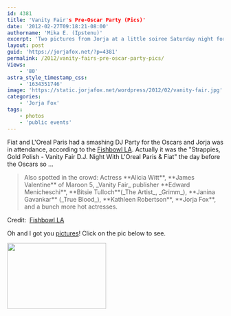 ```yaml
---
id: 4381
title: 'Vanity Fair's Pre-Oscar Party (Pics)'
date: '2012-02-27T09:18:21-08:00'
authorname: 'Mika E. (Ipstenu)'
excerpt: 'Two pictures from Jorja at a little soiree Saturday night for this guy, Oscar.'
layout: post
guid: 'https://jorjafox.net/?p=4381'
permalink: /2012/vanity-fairs-pre-oscar-party-pics/
Views:
    - '80'
astra_style_timestamp_css:
    - '1634351746'
image: 'https://static.jorjafox.net/wordpress/2012/02/vanity-fair.jpg'
categories:
    - 'Jorja Fox'
tags:
    - photos
    - 'public events'
---
```


Fiat and L'Oreal Paris had a smashing DJ Party for the Oscars and Jorja was in attendance, according to the <a href="http://www.mediabistro.com/fishbowlla/vanity-fairs-pre-oscar-d-j-party_b54452">Fishbowl LA</a>. Actually it was the "Strappies, Gold Polish - Vanity Fair D.J. Night With L'Oreal Paris &amp; Fiat" the day before the Oscars so ...
<blockquote>Also spotted in the crowd: Actress **Alicia Witt**, **James Valentine** of Maroon 5, _Vanity Fair_ publisher **Edward Menicheschi**, **Bitsie Tulloch**(_The Artist_, _Grimm_), **Janina Gavankar** (_True Blood_), **Kathleen Robertson**, **Jorja Fox**, and a bunch more hot actresses.</blockquote>
Credit:  <a href="http://www.mediabistro.com/fishbowlla/vanity-fairs-pre-oscar-d-j-party_b54452">Fishbowl LA</a>

Oh and I got you <a href="https://jorjafox.net/gallery/pub/events/20120225-vanityfair/">pictures</a>! Click on the pic below to see.

<a href="https://jorjafox.net/gallery/pub/events/20120225-vanityfair/"><img class="aligncenter size-medium wp-image-4382" title="Vanity Fair Gallery" src="//static.jorjafox.net/wordpress/2012/02/vanity-fair-230x153.jpg" alt="" width="230" height="153" /></a>

&nbsp;
